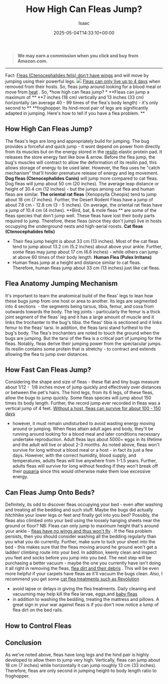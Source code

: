 ﻿---
author: Isaac
layout: post
title: How High Can Fleas Jump?
date: '2025-05-04T14:33:10+00:00'
categories:
- Fleas
- Guide
tags: []
slug: /how-high-can-fleas-jump/
lastmod: 2025-05-07T12:21:27+03:00
---
> **We may earn a commission when you click and buy from Amazon.com.**
>

---
Fact:
[Fleas (Ctenocephalides felis) don't have wings](https://pestpolicy.com/do-fleas-have-wings/)
and will move by jumping using their powerful legs.
![](/assets/img/img/)
[Fleas can only live up to 4 days](https://pestpolicy.com/how-long-can-fleas-live-without-a-host/)
when removed from their hosts.
So, fleas jump around looking for a blood meal or move from
[heat](https://pestpolicy.com/does-heat-kill-fleas/)
.
So,
*how high can fleas jump? *
**Fleas can jump a maximum of **
**7 inches (18 cm) vertically and 13 inches (33 cm) horizontally (an average 40 - 99 times of the flea's body length) - it's only second to **
**froghopper. Its hind-most pair of legs are significantly adapted in jumping. Here's how to tell if you have a flea problem. **
## How High Can Fleas Jump?

The fleas's legs are long and appropriately build for jumping. The bug provides a forceful and quick jump - it wont depend on power from directly from its muscles but on the energy stored in the
[resilin](https://en.wikipedia.org/wiki/Resilin)
elastic protein pad. It releases the store energy fast like bow & arrow.
Before the flea jump, the bug's muscles will contract to allow the deformation of its resilin pad, this allows storage of energy to be used later. However, the flea uses he "catch mechanism" that'll hinder premature release of energy and leg movement.
**Dog fleas (Ctenocephalides Canis)**
will jump more compared to cat fleas. Dog fleas will jump about 50 cm (20 inches). The average leap distance or height of 30.4 cm (12 inches) - but the jumps among cat flea and human fleas are similar.
**The oriental rat fleas**
(Xenopsylla Cheopis) tend to jump about 18 cm (7 inches). Further, the Desert Rodent Fleas have a jump of about 7.8 cm - 12.8 cm (3 - 5 inches). On average, the oriental rat fleas have a jump of 10.4 cm (4 inches).
**Bird, bat, & mole fleas **
are some of the fleas species that don't jump well. These fleas have lost their body parts required to jump. Therefore, these fleas (since they don't jump) live in hosts occupying the underground nests and high-aerial roosts.
**Cat fleas (Ctenocephalides felis)**
- Their flea jump height is about 33 cm (13 inches). Most of the cat fleas tend to jump about 13.2 cm (5.2 inches) about above your ankle. Further, some fleas may jump about 17 cm (6.6 inches) - while others can jump at above 60 times of their body length.
**Human Flea (Pulex Irritans)**
- Human fleas jump at a height and distance similar to cat fleas. Therefore, human fleas jump about 33 cm (13 inches) just like cat fleas.
## Flea Anatomy  Jumping Mechanism
It's important to learn the anatomical build of the fleas' legs to lean how these bugs jump from one host or area to another. Its legs are segmented into 4 sections  - the segments being tarsus, tibia, femur, and coxa from outwards towards the body.
The leg joints - particularly the femur is a thick joint segment of the fleas' leg and it has a large amount of muscle and it links the trochanter to the bug's tibia. the fleas' tibia is sectioned and it links femur to the fleas' tarsi. In addition, the fleas tarsi stand furthest to the bug's body.
The flea's trochanters are noted to touch the ground when the bugs are jumping. But the tarsi of the flea is a critical part of jumping for the fleas. Notably, fleas derive their jumping power from the spectacular jumps. Its resilin contains some protein that is stretchy - to contract and extends allowing the flea to jump over distances.
## How Fast Can Fleas Jump?
Considering the shape and size of fleas - these flat and tiny bugs measure about 1/12 -  1/8 inches move of jump quickly and effectively over distances or between the pet's hairs. The hind legs, from its 6 legs, of these fleas, allow the bugs to jump quickly.
Some fleas species will jump about 150 times its body length. Further, the record jump ever recorded in fleas was a vertical jump of 4 feet.
[Without a host, fleas can survive for about 100 - 150 days](https://pestpolicy.com/how-long-can-fleas-live-without-a-host/)
- however, it must remain undisturbed to avoid wasting energy moving around or jumping.
When fleas attain adult ages and body, they'll be running around looking for a blood meal and later conditions
necessary undertake reproduction. Adult fleas lays about 5000+ eggs in its lifetime and the adult will live or about 2-3 months.
As noted above, fleas won't survive for long without a blood meal or a host - in fact its just a few days. However, with the correct humidity, blood supply, and temperatures, adults fleas will live anywhere from 1-1.5 years. Further, adults fleas will survive for long without feeding if they won't break off their
[puparia](https://en.wikipedia.org/wiki/Puparium)
since this would otherwise make them lose excessive energy.
## Can Fleas Jump Onto Beds?
Definitely, its odd to discover fleas occupying your bed - even after washing and treating all the bedding and such stuff. Maybe the bugs did actually hitchhike your lower legs or feet and finally got into you bed? Possibly, the fleas also climbed onto your bed using the loosely hanging sheets near the ground or floor? NB: Fleas can only jump to maximum height that's around your ankle -
[fleas have no wings and thus won't fly](https://pestpolicy.com/do-fleas-have-wings/)
.
If the flea problem persists, then you should consider washing all the bedding regularly than you what you do currently. Further, make sure to tuck your sheet into the bed - this makes sure that the fleas moving around he ground won't get a ladder/ climbing route into your bed. In addition, keenly clean and inspect you feet and socks before you jump into you bed.
The next step will be purchasing a better vacuum - maybe the one you currently have isn't doing it all right in removing the fleas,
[flea dirt and their debris](https://pestpolicy.com/what-is-flea-dirt/)
. This will be even more helpful if your carpets have fleas as it'll vacuum the bugs clean. Also, I recommend you get some
[cat flea treatments such as Revolution](https://pestpolicy.com/best-flea-treatment-for-cats/)
- avoid lapse or delays in giving the flea treatments.
Daily cleaning and vacuuming may help kill the flea larvae, eggs,and
[baby fleas](https://pestpolicy.com/what-do-baby-fleas-look-like/)
- in addition to washing the bedding, treating the mattress and pillows. A great sign in your war against fleas is if you don't now notice a lump of flea dirt on the bed rails.
## How to Control Fleas
## Conclusion
As we've noted above, fleas have long legs and the hind pair is highly developed to allow them to jump very high. Vertically, fleas can jump about 18 cm (7 inches) while horizontally it can jump roughly 13 cm (33 inches). Therefore, fleas are only second in jumping height-to body length ratio to froghopper.